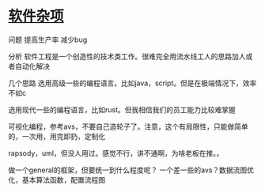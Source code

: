 # [软件杂项](https://github.com/cutepig123/gitblog/issues/50)

问题
提高生产率
减少bug

分析
软件工程是一个创造性的技术类工作。很难完全用流水线工人的思路加人或者自动化解决

几个思路
选用高级一些的编程语言。比如java，script。但是在极端情况下，效率不如c

选用现代一些的编程语言，比如rust。但我相信我们的员工能力比较难掌握

可视化编程，参考avs，不要自己造轮子了。注意，这个有局限性，只能做简单的，一次用，用完即扔，定制化

rapsody，uml，但没人用过。感觉不行，讲不通啊，为啥老板在推。。

做一个general的框架，但要统一到什么程度呢？
一个差一些的avs？数据流图优化，基本算法函数，配置流程图
